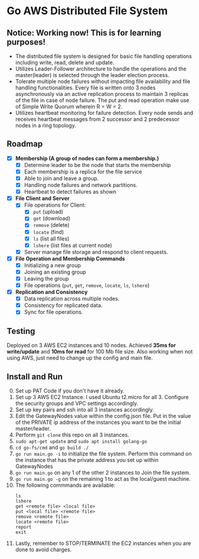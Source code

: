 # Go AWS Distributed File System
## Notice: Working now! This is for learning purposes!

- The distributed file system is designed for basic file handling operations including write, read, delete and update. 
- Utilizes Leader-Follower architecture to handle the operations and the master(leader) is selected through the leader election process. 
- Tolerate multiple node failures without impacting file availability and file handling functionalities. Every file is written onto 3 nodes asynchronously via an active replication process to maintain 3 replicas of the file in case of node failure. The put and read operation make use of Simple Write Quorum wherein R = W = 2. 
- Utilizes heartbeat monitoring for failure detection. Every node sends and receives heartbeat messages from 2 successor and 2 predecessor nodes in a ring topology.

## Roadmap

- [x] **Membership (A group of nodes can form a membership.)**
  - [x] Determine leader to be the node that starts the membership
  - [x] Each membership is a replica for the file service
  - [x] Able to join and leave a group.
  - [x] Handling node failures and network partitions.
  - [x] Heartbeat to detect failures as shown

- [x] **File Client and Server**
  - [x] File operations for Client:
    - [x] `put` (upload)
    - [x] `get` (download)
    - [x] `remove` (delete)
    - [x] `locate` (find)
    - [x] `ls` (list all files)
    - [x] `lshere` (list files at current node)
  - [x] Server manage file storage and respond to client requests.

- [x] **File Operation and Membership Commands**
    - [x] Initializing a new group
    - [x] Joining an existing group
    - [x] Leaving the group
    - [x] File operations (`put`, `get`, `remove`, `locate`, `ls`, `lshere`)

- [x] **Replication and Consistency**
  - [x] Data replication across multiple nodes.
  - [x] Consistency for replicated data.
  - [x] Sync for file operations.

## Testing
Deployed on 3 AWS EC2 instances and 10 nodes. Achieved **35ms for write/update** and **10ms for read** for 100 Mb file size. Also working when not using AWS, just need to change up the config and main file.

## Install and Run
0. Set up PAT Code if you don't have it already.
1. Set up 3 AWS EC2 Instance. I used Ubuntu t2.micro for all 3. Configure the security groups and VPC settings accordingly.
2. Set up key pairs and ssh into all 3 instances accordingly.
3. Edit the GatewayNodes value within the config.json file. Put in the value of the PRIVATE ip address of the instances you want to be the initial master/leader.
4. Perform `git clone` this repo on all 3 instances.
5. `sudo apt-get update` and `sudo apt install golang-go`
6. `cd go-fs/cmd` and `go build ./`
7. `go run main.go -i` to initialize the file system. Perform this command on the instance that has the private address you set up within GatewayNodes
8. `go run main.go` on any 1 of the other 2 instances to Join the file system.
9. `go run main.go -g` on the remaining 1 to act as the local/guest machine.
10. The following commmands are available:
    ```
    ls
    lshere
    get <remote file> <local file>
    put <local file> <remote file>
    remove <remote file>
    locate <remote file>
    report
    exit
    ```
11. Lastly, remember to STOP/TERMINATE the EC2 instances when you are done to avoid charges.
